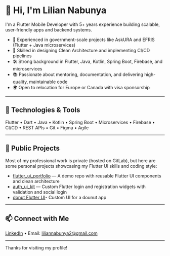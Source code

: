# 👋 Hi, I'm Lilian Nabunya

I'm a Flutter Mobile Developer with 5+ years experience building scalable, user-friendly apps and backend systems.

- 🧭 Experienced in government-scale projects like AskURA and EFRIS (Flutter + Java microservices)
- 🚀 Skilled in designing Clean Architecture and implementing CI/CD pipelines
- 🛠️ Strong background in Flutter, Java, Kotlin, Spring Boot, Firebase, and microservices
- 📚 Passionate about mentoring, documentation, and delivering high-quality, maintainable code
- 🌍 Open to relocation for Europe or Canada with visa sponsorship

---

## 🔧 Technologies & Tools

Flutter • Dart • Java • Kotlin • Spring Boot • Microservices • Firebase • CI/CD • REST APIs • Git • Figma • Agile

---

## 📂 Public Projects

Most of my professional work is private (hosted on GitLab), but here are some personal projects showcasing my Flutter UI skills and coding style:

- [flutter_ui_portfolio](#) — A demo repo with reusable Flutter UI components and clean architecture
- [auth_ui_kit](#) — Custom Flutter login and registration widgets with validation and social login
- [donut Flutter UI](https://github.com/NabunyaLilian/donutAppUI)- Custom UI for a dounut app

---

## 📫 Connect with Me

[LinkedIn](https://www.linkedin.com/in/nabunya-lilian) • Email: liliannabunya2@gmail.com

---

Thanks for visiting my profile!
